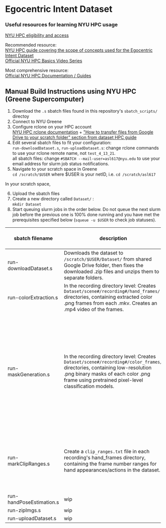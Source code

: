 Egocentric Intent Dataset
===========
### Useful resources for learning NYU HPC usage  
[NYU HPC eligibility and access](https://www.nyu.edu/life/information-technology/research-and-data-support/high-performance-computing/high-performance-computing-accounts.html)  

Recommended resource:  
[NYU HPC guide covering the scope of concepts used for the Egocentric Intent Dataset](https://docs.google.com/document/d/1gnW7C9B5QVSTrQ8s0TPMIE7UgkXThcK5H-TX-6OBK44/edit)  
[Official NYU HPC Basics Video Series](https://www.youtube.com/watch?v=0pP_TeKH1MI&list=PL5l6Qz3Xhfi9Jn9-iMKJisYsSW5tRzPSd)  

Most comprehensive resource:  
[Official NYU HPC Documentation / Guides](https://sites.google.com/a/nyu.edu/nyu-hpc/documentation?authuser=0)  

## Manual Build Instructions using NYU HPC (Greene Supercomputer)
1. Download the `.s` sbatch files found in this repository's `sbatch_scripts/` directoy
2. Connect to NYU Greene
3. Configure rclone on your HPC account  
[NYU HPC rclone documentation](https://sites.google.com/a/nyu.edu/nyu-hpc/documentation/data-management/transfering-data/google-drive) + ["How to transfer files from Google Drive to your scratch folder" section from dataset HPC guide](https://docs.google.com/document/d/1gnW7C9B5QVSTrQ8s0TPMIE7UgkXThcK5H-TX-6OBK44/edit)
4. Edit several sbatch files to fit your configuration:  
`run-downloadDataset.s`, `run-uploadDataset.s`: change rclone commands to use your rclone remote name, not `test_4_13_21`.  
all sbatch files: change `#SBATCH --mail-user=asl617@nyu.edu` to use your email address for slurm job status notifications.  
5. Navigate to your scratch space in Greene  
`cd /scratch/$USER` where $USER is your netID, i.e. `cd /scratch/asl617`  

In your scratch space,  

6. Upload the sbatch files  
7. Create a new directory called `Dataset/` :  
`mkdir Dataset`  
8. Start queuing slurm jobs in the order below. Do not queue the next slurm job before the previous one is 100% done running and you have met the prerequisites specified below (`squeue -u $USER` to check job statuses).  

| sbatch filename | description | command to queue job (for scenes 1-7) | prerequisites to running |
| ------------- | ------------- | ------------- | ------------- |
| run-downloadDataset.s | Downloads the dataset to `/scratch/$USER/Dataset/` from shared Google Drive folder, then fixes the downloaded .zip files and unzips them to separate folders. |  `sbatch --array=1-7 run-downloadDataset.s` | Must have empty directory `/scratch/Dataset/` job. |
| run-colorExtraction.s | In the recording directory level: Creates `Dataset/scene#/recording#/hand_frames/` directories, containing extracted color .png frames from each .mkv. Creates an .mp4 video of the frames. | `sbatch --array=1-7 run-colorExtraction.s` | Must have completed `run-downloadDataset.s` |
| run-maskGeneration.s | In the recording directory level: Creates `Dataset/scene#/recording#/color_frames/` directories, containing low-resolution .png binary masks of each color .png frame using pretrained pixel-level classification models. | `sbatch --array=1-7 run-maskGeneration.s` | Must have completed `run-colorExtraction.s` job. Then download `HandPoseEstimation.py `, `HandPrediction.py`, `HandPredictionModel.py` and place it in each scene directory (i.e. /scratch/1/ for scene 1). For each scene, also download the respective `model.pkl` and upload it to that directory level in your scratch space. The python scripts will load this model to predict hand pixels for masking. |
| run-markClipRanges.s | Create a `clip_ranges.txt` file in each recording's hand_frames directory, containing the frame number ranges for hand appearances/actions in the dataset. | sbatch --array=1-7 run--markClipRanges.s | Must have completed `run-maskGeneration.s`. For each scene, download its appropriate `MarkClipRanges.py` script from Google Drive, and upload to its respective scene directory. |
| run-handPoseEstimation.s | wip | wip | wip |
| run-zipImgs.s | wip | wip | wip |
| run-uploadDataset.s | wip | wip | wip |
